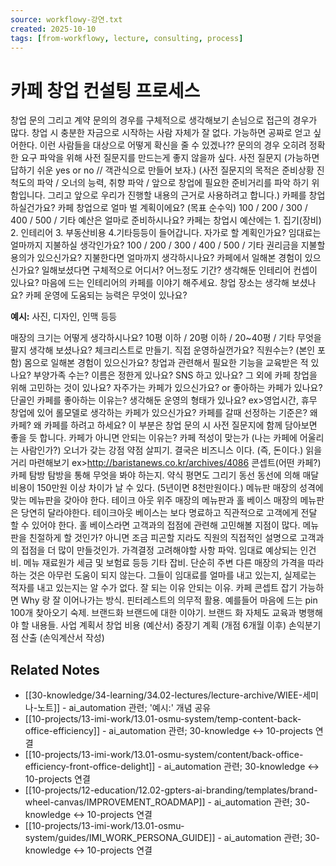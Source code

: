 ```yaml
---
source: workflowy-강연.txt
created: 2025-10-10
tags: [from-workflowy, lecture, consulting, process]
---
```


# 카페 창업 컨설팅 프로세스

창업 문의 그리고 계약
문의의 경우를 구체적으로 생각해보기
손님으로 접근의 경우가 많다.
창업 시 충분한 자금으로 시작하는 사람 자체가 잘 없다.
가능하면 공짜로 얻고 싶어한다.
이런 사람들을 대상으로 어떻게 확신을 줄 수 있겠나??
문의의 경우 오히려 정확한 요구 파악을 위해 사전 질문지를 만드는게 좋지 않을까 싶다.
사전 질문지 (가능하면 답하기 쉬운 yes or no // 객관식으로 만들어 보자.)
(사전 질문지의 목적은 준비상황 진척도의 파악 / 오너의 능력, 취향 파악 / 앞으로 창업에 필요한 준비거리를 파악 하기 위함입니다. 그리고 앞으로 우리가 진행할 내용의 근거로 사용하려고 합니다.)
카페를 창업 하실건가요?
카페 창업으로 얼마 벌 계획이에요? (목표 순수익)
100 / 200 / 300 / 400 /  500 / 기타
예산은 얼마로 준비하시나요?
카페는 창업시 예산에는 1. 집기(장비) 2. 인테리어 3. 부동산비용 4.기타등등이 들어갑니다.
자가로 할 계획인가요?
임대료는 얼마까지 지불하실 생각인가요?
100 / 200 / 300 / 400 / 500 / 기타
권리금을 지불할 용의가 있으신가요?
지불한다면 얼마까지 생각하시나요?
카페에서 일해본 경험이 있으신가요?
일해보셨다면 구체적으로 어디서? 어느정도 기간?
생각해둔 인테리어 컨셉이 있나요?
마음에 드는 인테리어의 카페를 이야기 해주세요.
창업 장소는 생각해 보셨나요?
카페 운영에 도움되는 능력은 무엇이 있나요?

**예시:** 사진, 디자인, 인맥 등등

매장의 크기는 어떻게 생각하시나요?
10평 이하 / 20평 이하 / 20~40평 / 기타
무엇을 팔지 생각해 보셨나요?
체크리스트로 만들기.
직접 운영하실껀가요? 직원수는? (본인 포함)
몸으로 일해본 경험이 있으신가요?
창업과 관련해서 필요한 기능을 교육받은 적 있나요?
부양가족 수는?
이름은 정한게 있나요?
SNS 하고 있나요?
그 외에 카페 창업을 위해 고민하는 것이 있나요?
자주가는 카페가 있으신가요? or 좋아하는 카페가 있나요?
단골인 카페를 좋아하는 이유는?
생각해둔 운영의 형태가 있나요? ex>영업시간, 휴무
창업에 있어 롤모델로 생각하는 카페가 있으신가요?
카페를 갈때 선정하는 기준은?
왜 카페?
왜 카페를 하려고 하세요?
이 부분은 창업 문의 시 사전 질문지에 함께 담아보면 좋을 듯 합니다.
카페가 아니면 안되는 이유는?
카페 적성이 맞는가 (나는 카페에 어울리는 사람인가?)
오너가 갖는 강점 약점 살피기.
결국은 비즈니스 이다. (즉, 돈이다.)
읽을거리 마련해보기 ex>http://baristanews.co.kr/archives/4086
콘셉트(어떤 카페?)
카페 탐방
탐방을 통해 무엇을 봐야 하는지.
약식 평면도 그리기
동선
동선에 의해 매달 비용이 150만원 이상 차이가 날 수 있다. (5년이면 8천만원이다.)
메뉴판
매장의 성격에 맞는 메뉴판을 갖아야 한다.
테이크 아웃 위주 매장의 메뉴판과 홀 베이스 매장의 메뉴판은 당연히 달라야한다.
테이크아웃 베이스는 보다 명료하고 직관적으로 고객에게 전달 할 수 있어야 한다.
홀 베이스라면 고객과의 접점에 관련해 고민해볼 지점이 많다.
메뉴판을 친절하게 할 것인가?
아니면 조금 피곤할 지라도 직원의 직접적인 설명으로 고객과의 접점을 더 많이 만들것인가.
가격결정
고려해야할 사항 파악.
임대료
예상되는 인건비.
메뉴 재료원가
세금 및 보험료 등등 기타 잡비.
단순히 주변 다른 매장의 가격을 따라하는 것은 아무런 도움이 되지 않는다.
그들이 임대료를 얼마를 내고 있는지, 실제로는 적자를 내고 있는지는 알 수가 없다.
잘 되는 이유 안되는 이유.
카페 콘셉트 잡기
가능하면 Why 랑 잘 이어나가는 방식.
핀터레스트의 의무적 활용.
예를들어 마음에 드는 pin 100개 찾아오기 숙제.
브랜드화
브랜드에 대한 이야기.
브랜드 화 자체도 교육과 병행해야 할 내용들.
사업 계획서
창업 비용 (예산서)
중장기 계획 (개점 6개월 이후)
손익분기점 산출 (손익계산서 작성)

## Related Notes

- [[30-knowledge/34-learning/34.02-lectures/lecture-archive/WIEE-세미나-노트]] - ai_automation 관련; '예시:' 개념 공유
- [[10-projects/13-imi-work/13.01-osmu-system/temp-content-back-office-efficiency]] - ai_automation 관련; 30-knowledge ↔ 10-projects 연결
- [[10-projects/13-imi-work/13.01-osmu-system/content/back-office-efficiency-front-office-delight]] - ai_automation 관련; 30-knowledge ↔ 10-projects 연결
- [[10-projects/12-education/12.02-gpters-ai-branding/templates/brand-wheel-canvas/IMPROVEMENT_ROADMAP]] - ai_automation 관련; 30-knowledge ↔ 10-projects 연결
- [[10-projects/13-imi-work/13.01-osmu-system/guides/IMI_WORK_PERSONA_GUIDE]] - ai_automation 관련; 30-knowledge ↔ 10-projects 연결

